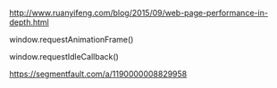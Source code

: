 http://www.ruanyifeng.com/blog/2015/09/web-page-performance-in-depth.html

window.requestAnimationFrame()

window.requestIdleCallback()

https://segmentfault.com/a/1190000008829958
